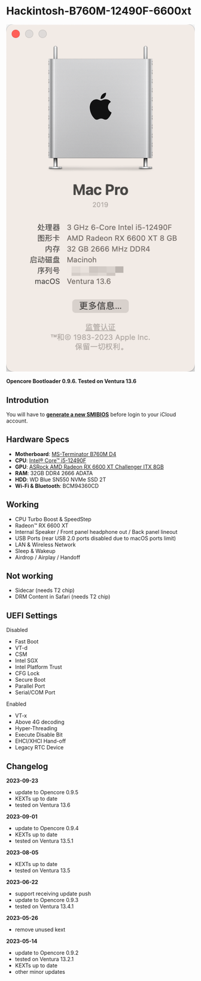 # Hackintosh-B760M-12490F-6600xt

![about](https://raw.githubusercontent.com/xiecang/Hackintosh-B760M-12490F-6600xt/master/images/about.png)

**Opencore Bootloader 0.9.6. Tested on Ventura 13.6**

## Introdution

You will have to [**generate a new SMIBIOS**](https://github.com/corpnewt/GenSMBIOS) before login to your iCloud account.

## Hardware Specs

- **Motherboard**: [MS-Terminator B760M D4](https://www.maxsun.com.cn/2023/0302/5916.html)
- **CPU**: [Intel® Core™ i5-12490F](https://www.intel.com/content/www/us/en/products/sku/134588/intel-core-i512490f-processor-20m-cache-up-to-4-60-ghz/specifications.html)
- **GPU**: [ASRock AMD Radeon RX 6600 XT Challenger ITX 8GB](https://www.asrock.com/Graphics-Card/AMD/Radeon%20RX%206600%20XT%20Challenger%20ITX%208GB/)
- **RAM**: 32GB DDR4 2666 ADATA
- **HDD**: WD Blue SN550 NVMe SSD 2T
- **Wi-Fi & Bluetooth**: BCM94360CD

## Working

- CPU Turbo Boost & SpeedStep
- Radeon™ RX 6600 XT
- Internal Speaker / Front panel headphone out / Back panel lineout
- USB Ports (rear USB 2.0 ports disabled due to macOS ports limit)
- LAN & Wireless Network
- Sleep & Wakeup
- Airdrop / Airplay / Handoff

## Not working

- Sidecar (needs T2 chip)
- DRM Content in Safari (needs T2 chip)

## UEFI Settings

Disabled

- Fast Boot
- VT-d
- CSM
- Intel SGX
- Intel Platform Trust
- CFG Lock
- Secure Boot
- Parallel Port
- Serial/COM Port

Enabled

- VT-x
- Above 4G decoding
- Hyper-Threading
- Execute Disable Bit
- EHCI/XHCI Hand-off
- Legacy RTC Device

## Changelog

**2023-09-23**

- update to Opencore 0.9.5
- KEXTs up to date
- tested on Ventura 13.6

**2023-09-01**

- update to Opencore 0.9.4
- KEXTs up to date
- tested on Ventura 13.5.1

**2023-08-05**

- KEXTs up to date
- tested on Ventura 13.5

**2023-06-22**

- support receiving update push
- update to Opencore 0.9.3
- tested on Ventura 13.4.1

**2023-05-26**

- remove unused kext

**2023-05-14**

- update to Opencore 0.9.2
- tested on Ventura 13.2.1
- KEXTs up to date
- other minor updates
